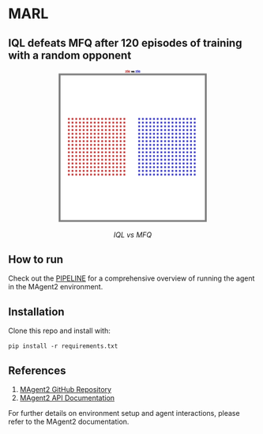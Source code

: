 # MARL 

## IQL defeats MFQ after 120 episodes of training with a random opponent
<p align="center"> <img src="assets/iql_vs_mfq.gif" width="300" alt="IQL vs MFQ" /> </p> <p align="center"> <em>IQL vs MFQ</em> </p>

## How to run
Check out the [PIPELINE](https://colab.research.google.com/drive/1mYrtfrhfxD1EnnA1lmpu4guv8vAYJ1he) for a comprehensive overview of running the agent in the MAgent2 environment.

## Installation
Clone this repo and install with:
```
pip install -r requirements.txt
```

## References

1. [MAgent2 GitHub Repository](https://github.com/Farama-Foundation/MAgent2)
2. [MAgent2 API Documentation](https://magent2.farama.org/introduction/basic_usage/)

For further details on environment setup and agent interactions, please refer to the MAgent2 documentation.